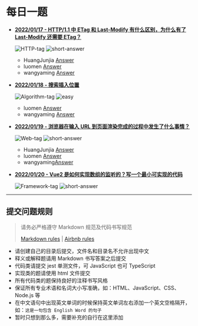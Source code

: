 # 每日一题

- [**2022/01/17 - HTTP/1.1 中 ETag 和 Last-Modify 有什么区别，为什么有了 Last-Modify 还需要 ETag？**](https://github.com/HuangJunjia/one-question-per-day/blob/main/questions/http.md#20220117)

  ![HTTP-tag](https://img.shields.io/badge/HTTP-green) ![short-answer](https://img.shields.io/badge/简答题-cyan)
  
  - HuangJunjia [Answer](https://github.com/HuangJunjia/one-question-per-day/blob/main/answers/huangjunjia/2022-01-17.md#last-modified)
  - luomen [Answer](https://github.com/HuangJunjia/one-question-per-day/blob/main/answers/luomen/2022-01-17.md)
  - wangyaming [Answer](https://github.com/HuangJunjia/one-question-per-day/blob/main/answers/wangyaming/2022-01-17.md)
  
- [**2022/01/18 - 搜索插入位置**](https://github.com/HuangJunjia/one-question-per-day/blob/main/questions/algorithm.md#20220118)

  ![Algorithm-tag](https://img.shields.io/badge/Algorithm-orange) ![easy](https://img.shields.io/badge/简单-pink)
  
  * luomen [Answer](https://github.com/HuangJunjia/one-question-per-day/blob/main/answers/luomen/2022-01-18.md)
  * wangyaming [Answer](https://github.com/HuangJunjia/one-question-per-day/blob/main/answers/wangyaming/2022-01-18.js)

- [**2022/01/19 - 浏览器在输入 URL 到页面渲染完成的过程中发生了什么事情？**](https://github.com/HuangJunjia/one-question-per-day/blob/main/questions/web.md#20220119)

  ![Web-tag](https://img.shields.io/badge/Web-blue) ![short-answer](https://img.shields.io/badge/简答题-cyan)
  
  - HuangJunjia [Answer](https://github.com/HuangJunjia/one-question-per-day/blob/main/answers/huangjunjia/2022-01-19.md)
  - luomen [Answer](./answers/luomen/2022-01-19.md)
  - wangyaming[Answer](./answers/wangyaming/2022-01-20.md)

- [**2022/01/20 - Vue2 是如何实现数组的监听的？写一个最小可实现的代码**](https://github.com/HuangJunjia/one-question-per-day/blob/main/questions/framework.md#20220120)

  ![Framework-tag](https://img.shields.io/badge/Framework-cerulean) ![short-answer](https://img.shields.io/badge/简答题-cyan)

---

## 提交问题规则

> 请务必严格遵守 Markdown 规范及代码书写规范
>
> [Markdown rules](https://www.markdownguide.org/basic-syntax/) | [Airbnb rules](https://github.com/airbnb/javascript)

- 请创建自己的目录后提交，文件名和目录名不允许出现中文
- 释义或解释题请用 Markdown 书写答案之后提交
- 代码类请提交 jest 单测文件，可 JavaScript 也可 TypeScript
- 实现类的题请使用 html 文件提交
- 所有代码类的题保持良好的注释书写风格
- 保证所有专业术语和名词大小写准确，如：HTML、JavaScript、CSS、Node.js 等
- 在中文语句中出现英文单词的时候保持英文单词左右添加一个英文空格隔开，如：`这是一句包含 English Word 的句子`
- 暂时只想到那么多，需要补充的自行在这里添加
